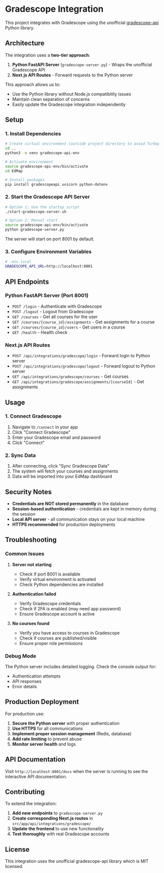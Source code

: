 # Gradescope Integration

This project integrates with Gradescope using the unofficial [gradescope-api](https://github.com/nyuoss/gradescope-api) Python library.

## Architecture

The integration uses a **two-tier approach**:

1. **Python FastAPI Server** (`gradescope-server.py`) - Wraps the unofficial Gradescope API
2. **Next.js API Routes** - Forward requests to the Python server

This approach allows us to:
- Use the Python library without Node.js compatibility issues
- Maintain clean separation of concerns
- Easily update the Gradescope integration independently

## Setup

### 1. Install Dependencies

```bash
# Create virtual environment (outside project directory to avoid Turbopack issues)
cd ..
python3 -m venv gradescope-api-env

# Activate environment
source gradescope-api-env/bin/activate
cd EdMap

# Install packages
pip install gradescopeapi uvicorn python-dotenv
```

### 2. Start the Gradescope API Server

```bash
# Option 1: Use the startup script
./start-gradescope-server.sh

# Option 2: Manual start
source gradescope-api-env/bin/activate
python gradescope-server.py
```

The server will start on port 8001 by default.

### 3. Configure Environment Variables

```bash
# .env.local
GRADESCOPE_API_URL=http://localhost:8001
```

## API Endpoints

### Python FastAPI Server (Port 8001)

- `POST /login` - Authenticate with Gradescope
- `POST /logout` - Logout from Gradescope
- `GET /courses` - Get all courses for the user
- `GET /courses/{course_id}/assignments` - Get assignments for a course
- `GET /courses/{course_id}/users` - Get users in a course
- `GET /health` - Health check

### Next.js API Routes

- `POST /api/integrations/gradescope/login` - Forward login to Python server
- `POST /api/integrations/gradescope/logout` - Forward logout to Python server
- `GET /api/integrations/gradescope/courses` - Get courses
- `GET /api/integrations/gradescope/assignments/[courseId]` - Get assignments

## Usage

### 1. Connect Gradescope

1. Navigate to `/connect` in your app
2. Click "Connect Gradescope"
3. Enter your Gradescope email and password
4. Click "Connect"

### 2. Sync Data

1. After connecting, click "Sync Gradescope Data"
2. The system will fetch your courses and assignments
3. Data will be imported into your EdMap dashboard

## Security Notes

- **Credentials are NOT stored permanently** in the database
- **Session-based authentication** - credentials are kept in memory during the session
- **Local API server** - all communication stays on your local machine
- **HTTPS recommended** for production deployments

## Troubleshooting

### Common Issues

1. **Server not starting**
   - Check if port 8001 is available
   - Verify virtual environment is activated
   - Check Python dependencies are installed

2. **Authentication failed**
   - Verify Gradescope credentials
   - Check if 2FA is enabled (may need app password)
   - Ensure Gradescope account is active

3. **No courses found**
   - Verify you have access to courses in Gradescope
   - Check if courses are published/visible
   - Ensure proper role permissions

### Debug Mode

The Python server includes detailed logging. Check the console output for:
- Authentication attempts
- API responses
- Error details

## Production Deployment

For production use:

1. **Secure the Python server** with proper authentication
2. **Use HTTPS** for all communications
3. **Implement proper session management** (Redis, database)
4. **Add rate limiting** to prevent abuse
5. **Monitor server health** and logs

## API Documentation

Visit `http://localhost:8001/docs` when the server is running to see the interactive API documentation.

## Contributing

To extend the integration:

1. **Add new endpoints** to `gradescope-server.py`
2. **Create corresponding Next.js routes** in `src/app/api/integrations/gradescope/`
3. **Update the frontend** to use new functionality
4. **Test thoroughly** with real Gradescope accounts

## License

This integration uses the unofficial gradescope-api library which is MIT licensed.

